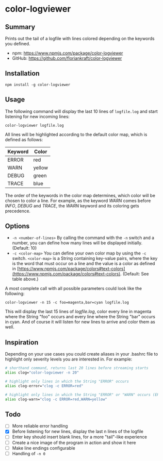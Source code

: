 # color-logviewer

## Summary

Prints out the tail of a logfile with lines colored depending on the keywords you defined.

* npm: https://www.npmjs.com/package/color-logviewer
* GitHub: https://github.com/floriankraft/color-logviewer

## Installation

`npm install -g color-logviewer`

## Usage

The following command will display the last 10 lines of `logfile.log` and start listening for new incoming lines:

`color-logviewer logfile.log`

All lines will be highlighted according to the default color map, which is defined as follows:

| Keyword | Color   |
| ------- | ------- |
| ERROR   | red     |
| WARN    | yellow  |
| DEBUG   | green   |
| TRACE   | blue    |

The order of the keywords in the color map determines, which color will be chosen to color a line. For example, as the
keyword _WARN_ comes before _INFO_, _DEBUG_ and _TRACE_, the _WARN_ keyword and its coloring gets precedence.

## Options

* `-n <number-of-lines>` By calling the command with the `-n` switch and a number, you can define how many lines will
be displayed initially. (Default: 10)
* `-c <color-map>` You can define your own color map by using the `-c` switch. `<color-map>` is a String containing
key-value pairs, where the key is the word that must occur on a line and the value is a color as defined in
[https://www.npmjs.com/package/colors#text-colors](https://www.npmjs.com/package/colors#text-colors). (Default: See table
above.)

A most complete call with all possible parameters could look like the following:

`color-logviewer -n 15 -c foo=magenta,bar=cyan logfile.log`

This will display the last 15 lines of _logfile.log_, color every line in magenta where the String "foo" occurs and
every line where the String "bar" occurs in cyan. And of course it will listen for new lines to arrive and color them as
well.

## Inspiration

Depending on your use cases you could create aliases in your .bashrc file to highlight only severity levels you are
interested in. For example:

```bash
# shorthand command, returns last 20 lines before streaming starts
alias clog="color-logviewer -n 20"

# highlight only lines in which the String "ERROR" occurs
alias clog-error="clog -c ERROR=red"

# highlight only lines in which the String "ERROR" or "WARN" occurs (ERROR has precedence as it comes first)
alias clog-warn="clog -c ERROR=red,WARN=yellow"
```

## Todo

* [ ] More reliable error handling
* [x] Before listening for new lines, display the last n lines of the logfile
* [ ] Enter key should insert blank lines, for a more "tail"-like experience
* [ ] Create a nice image of the program in action and show it here
* [ ] Make line endings configurable
* [ ] Handling of `-n 0`
